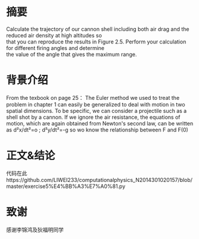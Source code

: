 # 摘要
  Calculate the trajectory of our cannon shell including both air drag and the reduced air density at high altitudes so             
  that you can reproduce the results in Figure 2.5. Perform your calculation for different firing angles and determine    
  the value of the angle that gives the maximum range.
# 背景介绍
  From the texbook on page 25：
  The Euler method we used to treat the problem in chapter 1 can easily be generalized to deal with motion in two  
  spatial dimensions. To be specific, we can consider a projectile such as a shell shot by a cannon. If we ignore the
  air resistance, the equations of motion, which are again obtained from Newton's second law, can be written as
                                       d²x/dt²=o  ;  d²y/dt²=-g
  so wo know the relationship between F and F(0)
# 正文&结论
  代码在此https://github.com/LIWEI233/computationalphysics_N2014301020157/blob/master/exercise5%E4%BB%A3%E7%A0%81.py
# 致谢
  感谢李锦鸿及狄福明同学
  
  
